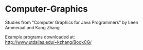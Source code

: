 # Computer-Graphics
Studies from "Computer Graphics for Java Programmers" by Leen Ammeraal and Kang Zhang

Example programs downloaded at:
http://www.utdallas.edu/~kzhang/BookCG/
